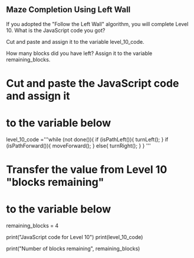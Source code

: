 ##  Maze Completion Using Left Wall
If you adopted the "Follow the Left Wall" algorithm, you will complete Level 10. 
What is the JavaScript code you got? 

Cut and paste and assign it to the variable level_10_code.

How many blocks did you have left? 
Assign it to the variable remaining_blocks.


# Cut and paste the JavaScript code and assign it 
# to the variable below 

level_10_code ='''while (not done()){
  if (isPathLeft()){
    turnLeft();
  }
  if (isPathForward()){
    moveForward();
  }
  else{
    turnRight();
  }
}
'''



# Transfer the value from Level 10 "blocks remaining"
# to the variable below 

remaining_blocks = 4


print("JavaScript code for Level 10")
print(level_10_code)

print("Number of blocks remaining", remaining_blocks)
